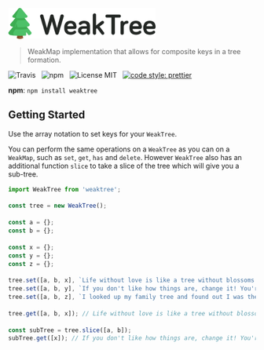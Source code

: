 <img src="media/logo.png" alt="Switzerland" width="300" />

> WeakMap implementation that allows for composite keys in a tree formation.

![Travis](http://img.shields.io/travis/Wildhoney/WeakTree.svg?style=for-the-badge)
&nbsp;
![npm](http://img.shields.io/npm/v/weaktree.svg?style=for-the-badge)
&nbsp;
![License MIT](http://img.shields.io/badge/license-mit-lightgrey.svg?style=for-the-badge)
&nbsp;
[![code style: prettier](https://img.shields.io/badge/code_style-prettier-ff69b4.svg?style=for-the-badge)](https://github.com/prettier/prettier)

**npm**: `npm install weaktree`

## Getting Started

Use the array notation to set keys for your `WeakTree`.

You can perform the same operations on a `WeakTree` as you can on a `WeakMap`, such as `set`, `get`, `has` and `delete`. However `WeakTree` also has an additional function `slice` to take a slice of the tree which will give you a sub-tree.

```javascript
import WeakTree from 'weaktree';

const tree = new WeakTree();

const a = {};
const b = {};

const x = {};
const y = {};
const z = {};

tree.set([a, b, x], `Life without love is like a tree without blossoms or fruit.`);
tree.set([a, b, y], `If you don't like how things are, change it! You're not a tree.`);
tree.set([a, b, z], `I looked up my family tree and found out I was the sap.`);

tree.get([a, b, x]); // Life without love is like a tree without blossoms or fruit.

const subTree = tree.slice([a, b]);
subTree.get([x]); // If you don't like how things are, change it! You're not a tree.
```
